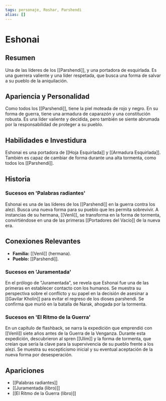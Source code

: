 ```yaml
---
tags: personaje, Roshar, Parshendi
alias: []
---
```


# Eshonai

## Resumen
Una de las líderes de los [[Parshendi]], y una portadora de esquirlada. Es una guerrera valiente y una líder respetada, que busca una forma de salvar a su pueblo de la aniquilación.

## Apariencia y Personalidad
Como todos los [[Parshendi]], tiene la piel moteada de rojo y negro. En su forma de guerra, tiene una armadura de caparazón y una constitución robusta. Es una líder valiente y decidida, pero también se siente abrumada por la responsabilidad de proteger a su pueblo.

## Habilidades e Investidura
Eshonai es una portadora de [[Hoja Esquirlada]] y [[Armadura Esquirlada]]. También es capaz de cambiar de forma durante una alta tormenta, como todos los [[Parshendi]].

## Historia
### Sucesos en 'Palabras radiantes'
Eshonai es una de las líderes de los [[Parshendi]] en la guerra contra los alezi. Busca una nueva forma para su pueblo que les permita sobrevivir. A instancias de su hermana, [[Venli]], se transforma en la forma de tormenta, convirtiéndose en una de las primeras [[Portadores del Vacío]] de la nueva era.

## Conexiones Relevantes
* **Familia:** [[Venli]] (hermana).
* **Pueblo:** [[Parshendi]].

### Sucesos en 'Juramentada'
En el prólogo de "Juramentada", se revela que Eshonai fue una de las primeras en establecer contacto con los humanos. Se muestra su perspectiva sobre el conflicto y su papel en la decisión de asesinar a [[Gavilar Kholin]] para evitar el regreso de los dioses parshendi. Se confirma que murió en la batalla de Narak, ahogada por la tormenta.

### Sucesos en 'El Ritmo de la Guerra'
En un capítulo de flashback, se narra la expedición que emprendió con [[Venli]] siete años antes de la Guerra de la Venganza. Durante esta expedición, descubrieron al spren [[Ulim]] y la forma de tormenta, que creían que sería la clave para la supervivencia de su pueblo frente a los alezi. Se muestra su escepticismo inicial y su eventual aceptación de la nueva forma por desesperación.

## Apariciones
* [[Palabras radiantes]]
* [[Juramentada (libro)]]
* [[El Ritmo de la Guerra (libro)]]
